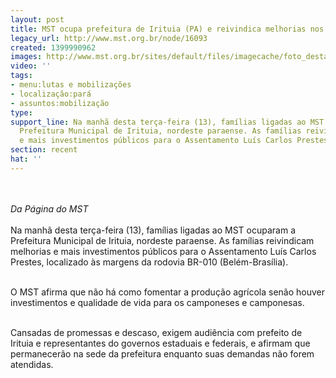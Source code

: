 ```yaml
---
layout: post
title: MST ocupa prefeitura de Irituia (PA) e reivindica melhorias nos assentamentos
legacy_url: http://www.mst.org.br/node/16093
created: 1399990962
images: http://www.mst.org.br/sites/default/files/imagecache/foto_destaque/images.jpg
video: ''
tags:
- menu:lutas e mobilizações
- localização:pará
- assuntos:mobilização
type: 
support_line: Na manhã desta terça-feira (13), famílias ligadas ao MST ocuparam a
  Prefeitura Municipal de Irituia, nordeste paraense. As famílias reivindicam melhorias
  e mais investimentos públicos para o Assentamento Luís Carlos Prestes.
section: recent
hat: ''
---
```

<p><br><br><em>Da Página do MST<br></em><br>Na manhã desta terça-feira (13), famílias ligadas ao MST ocuparam a Prefeitura Municipal de Irituia, nordeste paraense. As famílias reivindicam melhorias e mais investimentos públicos para o Assentamento Luís Carlos Prestes, localizado às margens da rodovia BR-010 (Belém-Brasília).<br>&nbsp;</p><p>O MST afirma que não há como fomentar a produção agrícola senão houver investimentos e qualidade de vida para os camponeses e camponesas.</p><p><br>Cansadas de promessas e descaso, exigem audiência com prefeito de Irituia e representantes do governos estaduais e federais, e afirmam que permanecerão na sede da prefeitura enquanto suas demandas não forem atendidas.</p><p>&nbsp;</p>
